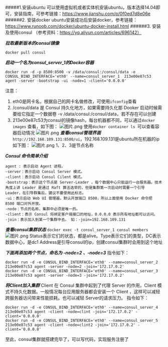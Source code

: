 #####1.安装ubuntu 
可以使用虚拟机或者实体机安装ubuntu，版本选择14.04即可，安装指南，可参考链接：https://www.jianshu.com/p/0f0ed7d8e06e
######2. 安装docker
ubuntu安装成功后安装docker，参考链接：https://www.runoob.com/docker/ubuntu-docker-install.html
######3. 安装及使用consul
（参考资料：https://yq.aliyun.com/articles/696142）

***拉取最新版本的consul镜像***
  ```
  docker pull consul
  ```
***启动一个名为consul_server_1的Docker容器***

```
docker run -d -p 8500:8500 -v /data/consul:/consul/data -e CONSUL_BIND_INTERFACE='eth0' --name=consul_server_1  213e00e87c53 agent -server -bootstrap -ui -node=1 -client='0.0.0.0'
```
注意：
1. eth0是网卡名，根据自己的网卡名做修改，可使用```ifconfig```查看
2. /consul/data 是 Consul 持久化地方，如果需要持久化那 Dooker 启动时候需要给它指定一个数据卷 -v /data/consul:/consul/data，若不存在可以创建
3. 213e00e87c53为consul的镜像hash，每台机器都不同，可以通过```docker images``` 查看，如下图：
![图片.png](https://upload-images.jianshu.io/upload_images/13833591-bcf5ca149d26c8e3.png?imageMogr2/auto-orient/strip%7CimageView2/2/w/1240)
使用```docker container ls ```可以查看容器启动情况
![图片.png](https://upload-images.jianshu.io/upload_images/13833591-fef379ad6a12d4da.png?imageMogr2/auto-orient/strip%7CimageView2/2/w/1240)
***查看consul管理界面***
```http://192.168.109.131:8500/ui```，192.168.109.131是ubuntu所在机器的ip
如下图：
![图片.png](https://upload-images.jianshu.io/upload_images/13833591-05f478e5e55bb494.png?imageMogr2/auto-orient/strip%7CimageView2/2/w/1240)
1、2、3是节点名称

***Consul 命令简单介绍***
```
agent : 表示启动 Agent 进程。
-server：表示启动 Consul Server 模式。
-client：表示启动 Consul Cilent 模式。
-bootstrap：表示这个节点是 Server-Leader ，每个数据中心只能运行一台服务器。技术角度上讲 Leader 是通过 Raft 算法选举的，但是集群第一次启动时需要一个引导 Leader，在引导群集后，建议不要使用此标志。
-ui：表示启动 Web UI 管理器，默认开放端口 8500，所以上面使用 Docker 命令把 8500 端口对外开放。
-node：节点的名称，集群中必须是唯一的。
-client：表示 Consul 将绑定客户端接口的地址，0.0.0.0 表示所有地址都可以访问。
-join：表示加入到某一个集群中去。 如：-join=192.168.109.131
```
***查看consul集群状态***
```docker exec -t consul_server_1 consul members```
![图片.png](https://upload-images.jianshu.io/upload_images/13833591-c046c52d7278127f.png?imageMogr2/auto-orient/strip%7CimageView2/2/w/1240)
Status表示它们的状态，都是alive。Type表示它们的类型，DC表示数据中心，是dc1
Address是引导consul的ip，创建consul集群时会用到这个地址

***下面再添加两个节点，命名为 -node=2 、-node=3***
指令如下：
```
docker run -d -e CONSUL_BIND_INTERFACE='eth0' --name=consul_server_2 213e00e87c53 agent -server -node=2 -join='172.17.0.2'
docker run -d -e CONSUL_BIND_INTERFACE='eth0' --name=consul_server_3 213e00e87c53 agent -server -node=3 -join='172.17.0.2'
```
***将Client加入集群***
Client 在 Consul 集群中起到了代理 Server 的作用，Client 模式不持久化数据。一般情况每台应用服务器都会安装一个 Client ，这样可以减轻跨服务器访问带来性能损耗。也可以减轻 Server的请求压力。
指令如下：
```
docker run -d -e CONSUL_BIND_INTERFACE='eth0' --name=consul_server_4 213e00e87c53 agent -client -node=clint -join='172.17.0.2' -client='0.0.0.0'
docker run -d -e CONSUL_BIND_INTERFACE='eth0' --name=consul_server_5 213e00e87c53 agent -client -node=clint2 -join='172.17.0.2' -client='0.0.0.0'
```
至此，consul集群就搭建完毕了，可以写代码，实现服务注册了

	
		
		
		
		